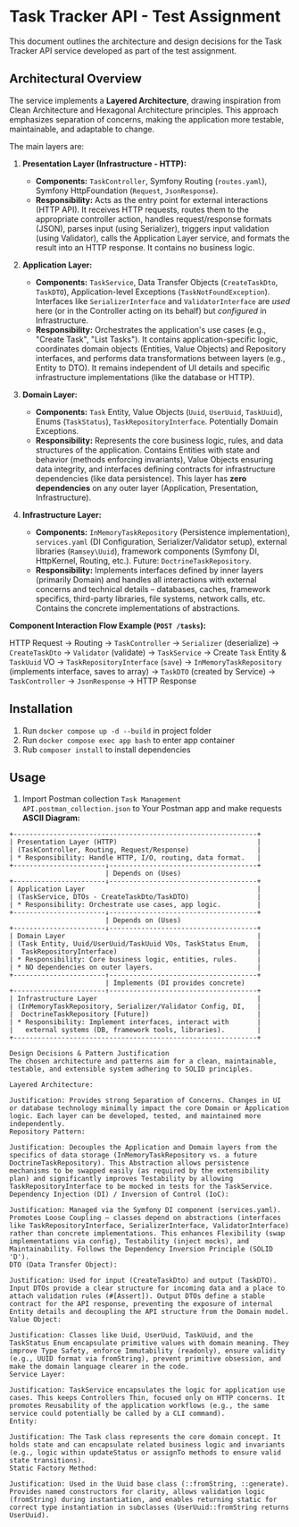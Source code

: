 # Task Tracker API - Test Assignment

This document outlines the architecture and design decisions for the Task Tracker API service developed as part of the test assignment.

## Architectural Overview

The service implements a **Layered Architecture**, drawing inspiration from Clean Architecture and Hexagonal Architecture principles. This approach emphasizes separation of concerns, making the application more testable, maintainable, and adaptable to change.

The main layers are:

1.  **Presentation Layer (Infrastructure - HTTP):**
    * **Components:** `TaskController`, Symfony Routing (`routes.yaml`), Symfony HttpFoundation (`Request`, `JsonResponse`).
    * **Responsibility:** Acts as the entry point for external interactions (HTTP API). It receives HTTP requests, routes them to the appropriate controller action, handles request/response formats (JSON), parses input (using Serializer), triggers input validation (using Validator), calls the Application Layer service, and formats the result into an HTTP response. It contains no business logic.

2.  **Application Layer:**
    * **Components:** `TaskService`, Data Transfer Objects (`CreateTaskDto`, `TaskDTO`), Application-level Exceptions (`TaskNotFoundException`). Interfaces like `SerializerInterface` and `ValidatorInterface` are *used* here (or in the Controller acting on its behalf) but *configured* in Infrastructure.
    * **Responsibility:** Orchestrates the application's use cases (e.g., "Create Task", "List Tasks"). It contains application-specific logic, coordinates domain objects (Entities, Value Objects) and Repository interfaces, and performs data transformations between layers (e.g., Entity to DTO). It remains independent of UI details and specific infrastructure implementations (like the database or HTTP).

3.  **Domain Layer:**
    * **Components:** `Task` Entity, Value Objects (`Uuid`, `UserUuid`, `TaskUuid`), Enums (`TaskStatus`), `TaskRepositoryInterface`. Potentially Domain Exceptions.
    * **Responsibility:** Represents the core business logic, rules, and data structures of the application. Contains Entities with state and behavior (methods enforcing invariants), Value Objects ensuring data integrity, and interfaces defining contracts for infrastructure dependencies (like data persistence). This layer has **zero dependencies** on any outer layer (Application, Presentation, Infrastructure).

4.  **Infrastructure Layer:**
    * **Components:** `InMemoryTaskRepository` (Persistence implementation), `services.yaml` (DI Configuration, Serializer/Validator setup), external libraries (`Ramsey\Uuid`), framework components (Symfony DI, HttpKernel, Routing, etc.). Future: `DoctrineTaskRepository`.
    * **Responsibility:** Implements interfaces defined by inner layers (primarily Domain) and handles all interactions with external concerns and technical details – databases, caches, framework specifics, third-party libraries, file systems, network calls, etc. Contains the concrete implementations of abstractions.

**Component Interaction Flow Example (`POST /tasks`):**

HTTP Request -> Routing -> `TaskController` -> `Serializer` (deserialize) -> `CreateTaskDto` -> `Validator` (validate) -> `TaskService` -> Create `Task` Entity & `TaskUuid` VO -> `TaskRepositoryInterface` (`save`) -> `InMemoryTaskRepository` (implements interface, saves to array) -> `TaskDTO` (created by Service) -> `TaskController` -> `JsonResponse` -> HTTP Response

## Installation
1. Run `docker compose up -d --build` in project folder
2. Run `docker compose exec app bash` to enter app container
3. Rub `composer install` to install dependencies

## Usage
1. Import Postman collection `Task Management API.postman_collection.json` to Your Postman app and make requests 
**ASCII Diagram:**

```ascii
+-------------------------------------------------------------+
| Presentation Layer (HTTP)                                   |
| (TaskController, Routing, Request/Response)                 |
| * Responsibility: Handle HTTP, I/O, routing, data format.   |
+-----------------------↓-------------------------------------+
                        | Depends on (Uses)
+-----------------------↓-------------------------------------+
| Application Layer                                           |
| (TaskService, DTOs - CreateTaskDto/TaskDTO)                 |
| * Responsibility: Orchestrate use cases, app logic.         |
+-----------------------↓-------------------------------------+
                        | Depends on (Uses)
+-----------------------↓-------------------------------------+
| Domain Layer                                                |
| (Task Entity, Uuid/UserUuid/TaskUuid VOs, TaskStatus Enum,  |
|  TaskRepositoryInterface)                                   |
| * Responsibility: Core business logic, entities, rules.     |
| * NO dependencies on outer layers.                          |
+-----------------------↑-------------------------------------+
                        | Implements (DI provides concrete)
+-----------------------↑-------------------------------------+
| Infrastructure Layer                                        |
| (InMemoryTaskRepository, Serializer/Validator Config, DI,   |
|  DoctrineTaskRepository [Future])                           |
| * Responsibility: Implement interfaces, interact with       |
|   external systems (DB, framework tools, libraries).        |
+-------------------------------------------------------------+

Design Decisions & Pattern Justification
The chosen architecture and patterns aim for a clean, maintainable, testable, and extensible system adhering to SOLID principles.

Layered Architecture:

Justification: Provides strong Separation of Concerns. Changes in UI or database technology minimally impact the core Domain or Application logic. Each layer can be developed, tested, and maintained more independently.
Repository Pattern:

Justification: Decouples the Application and Domain layers from the specifics of data storage (InMemoryTaskRepository vs. a future DoctrineTaskRepository). This Abstraction allows persistence mechanisms to be swapped easily (as required by the extensibility plan) and significantly improves Testability by allowing TaskRepositoryInterface to be mocked in tests for the TaskService.
Dependency Injection (DI) / Inversion of Control (IoC):

Justification: Managed via the Symfony DI component (services.yaml). Promotes Loose Coupling – classes depend on abstractions (interfaces like TaskRepositoryInterface, SerializerInterface, ValidatorInterface) rather than concrete implementations. This enhances Flexibility (swap implementations via config), Testability (inject mocks), and Maintainability. Follows the Dependency Inversion Principle (SOLID 'D').
DTO (Data Transfer Object):

Justification: Used for input (CreateTaskDto) and output (TaskDTO). Input DTOs provide a clear structure for incoming data and a place to attach validation rules (#[Assert]). Output DTOs define a stable contract for the API response, preventing the exposure of internal Entity details and decoupling the API structure from the Domain model.
Value Object:

Justification: Classes like Uuid, UserUuid, TaskUuid, and the TaskStatus Enum encapsulate primitive values with domain meaning. They improve Type Safety, enforce Immutability (readonly), ensure validity (e.g., UUID format via fromString), prevent primitive obsession, and make the domain language clearer in the code.
Service Layer:

Justification: TaskService encapsulates the logic for application use cases. This keeps Controllers Thin, focused only on HTTP concerns. It promotes Reusability of the application workflows (e.g., the same service could potentially be called by a CLI command).
Entity:

Justification: The Task class represents the core domain concept. It holds state and can encapsulate related business logic and invariants (e.g., logic within updateStatus or assignTo methods to ensure valid state transitions).
Static Factory Method:

Justification: Used in the Uuid base class (::fromString, ::generate). Provides named constructors for clarity, allows validation logic (fromString) during instantiation, and enables returning static for correct type instantiation in subclasses (UserUuid::fromString returns UserUuid).
